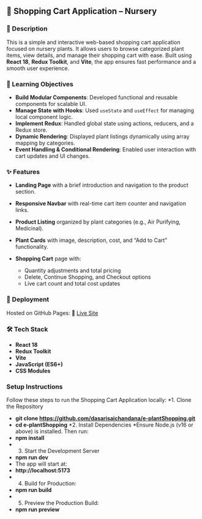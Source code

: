 ## 🛒 Shopping Cart Application – Nursery

### 📝 Description

This is a simple and interactive web-based shopping cart application focused on nursery plants. It allows users to browse categorized plant items, view details, and manage their shopping cart with ease. Built using **React 18**, **Redux Toolkit**, and **Vite**, the app ensures fast performance and a smooth user experience.

### 🎯 Learning Objectives

* **Build Modular Components**: Developed functional and reusable components for scalable UI.
* **Manage State with Hooks**: Used `useState` and `useEffect` for managing local component logic.
* **Implement Redux**: Handled global state using actions, reducers, and a Redux store.
* **Dynamic Rendering**: Displayed plant listings dynamically using array mapping by categories.
* **Event Handling & Conditional Rendering**: Enabled user interaction with cart updates and UI changes.

### ✨ Features

* **Landing Page** with a brief introduction and navigation to the product section.
* **Responsive Navbar** with real-time cart item counter and navigation links.
* **Product Listing** organized by plant categories (e.g., Air Purifying, Medicinal).
* **Plant Cards** with image, description, cost, and “Add to Cart” functionality.
* **Shopping Cart** page with:

  * Quantity adjustments and total pricing
  * Delete, Continue Shopping, and Checkout options
  * Live cart count and total cost updates

### 🚀 Deployment

Hosted on GitHub Pages:
🔗 [Live Site](https://dasarisaichandana.github.io/e-plantShopping/)

### 🛠 Tech Stack

* **React 18**
* **Redux Toolkit**
* **Vite**
* **JavaScript (ES6+)**
* **CSS Modules**
### Setup Instructions
Follow these steps to run the Shopping Cart Application locally:
*1. Clone the Repository 
* **git clone https://github.com/dasarisaichandana/e-plantShopping.git**
* **cd e-plantShopping**
*2. Install Dependencies
*Ensure Node.js (v16 or above) is installed. Then run:
* **npm install**
* 3. Start the Development Server
* **npm run dev**
* The app will start at:
* **http://localhost:5173**
* 4. Build for Production: 
* **npm run build**
* 5. Preview the Production Build: 
* **npm run preview**
